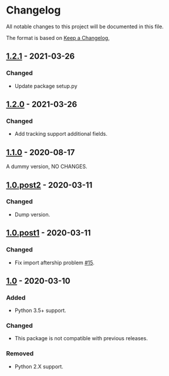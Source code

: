 # Changelog
All notable changes to this project will be documented in this file.

The format is based on [Keep a Changelog](https://keepachangelog.com/en/1.0.0/),

## [1.2.1] - 2021-03-26
### Changed
- Update package setup.py


## [1.2.0] - 2021-03-26
### Changed
- Add tracking support additional fields.


## [1.1.0] - 2020-08-17
A dummy version, NO CHANGES.


## [1.0.post2] - 2020-03-11
### Changed
- Dump version.


## [1.0.post1] - 2020-03-11
### Changed
- Fix import aftership problem [#15](https://github.com/AfterShip/aftership-sdk-python/issues/15).


## [1.0] - 2020-03-10
### Added
- Python 3.5+ support.

### Changed
- This package is not compatible with previous releases.

### Removed
- Python 2.X support.

[1.2.1]: https://github.com/AfterShip/aftership-sdk-python/releases/tag/1.2.1
[1.2.0]: https://github.com/AfterShip/aftership-sdk-python/releases/tag/1.2.0
[1.1.0]: https://github.com/AfterShip/aftership-sdk-python/releases/tag/1.1.0
[1.0.post2]: https://github.com/AfterShip/aftership-sdk-python/releases/tag/1.0.post2
[1.0.post1]: https://github.com/AfterShip/aftership-sdk-python/releases/tag/1.0.post1
[1.0]: https://github.com/AfterShip/aftership-sdk-python/releases/tag/1.0
